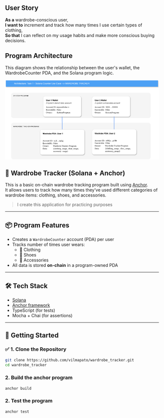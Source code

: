 ## User Story

**As a** wardrobe-conscious user,  
**I want to** increment and track how many times I use certain types of clothing,  
**So that** I can reflect on my usage habits and make more conscious buying decisions.

## Program Architecture

This diagram shows the relationship between the user's wallet, the WardrobeCounter PDA, and the Solana program logic.

![Wardrobe Tracker Architecture](./docs/CounterUseCaseSolana.png)

## 🧵 Wardrobe Tracker (Solana + Anchor)

This is a basic on-chain wardrobe tracking program built using [Anchor](https://book.anchor-lang.com/).  
It allows users to track how many times they’ve used different categories of wardrobe items: clothing, shoes, and accessories.

> I create this application for practicing purposes

---

## 📦 Program Features

- Creates a `WardrobeCounter` account (PDA) per user
- Tracks number of times user wears:
  - 👕 Clothing
  - 👠 Shoes
  - 💍 Accessories
- All data is stored **on-chain** in a program-owned PDA

---

## 🛠 Tech Stack

- [Solana](https://solana.com/)
- [Anchor framework](https://book.anchor-lang.com/)
- TypeScript (for tests)
- Mocha + Chai (for assertions)

---

## 🚀 Getting Started

### ✅ 1. Clone the Repository

```bash
git clone https://github.com/vilmapato/wardrobe_tracker.git
cd wardrobe_tracker
```

### 2. Build the anchor program

```bash
anchor build
```

### 2. Test the program

```bash
anchor test
```
